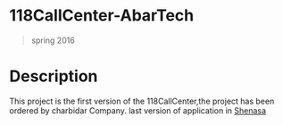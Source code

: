 # 118CallCenter-AbarTech
>spring 2016
# Description
This project is the first version of the 118CallCenter,the project has been ordered by charbidar Company. last version of application in [Shenasa](https://cafebazaar.ir/app/abartech.mobile.callcenter118)

